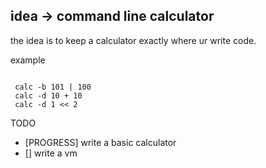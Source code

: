 ## idea -> command line calculator
the idea is to keep a calculator exactly where ur write code.


example
```
 
 calc -b 101 | 100
 calc -d 10 + 10
 calc -d 1 << 2

```

TODO
- [PROGRESS] write a basic calculator
- [] write a vm